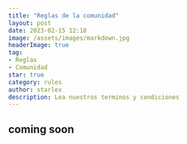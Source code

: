 ```yaml
---
title: "Reglas de la comunidad"
layout: post
date: 2023-02-15 12:18
image: /assets/images/markdown.jpg
headerImage: true
tag:
- Reglas
- Comunidad
star: true
category: rules
author: starlex
description: Lea nuestros terminos y condiciones
---
```


## coming soon

